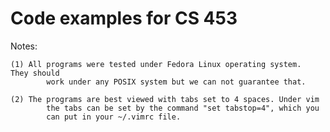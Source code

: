 
Code examples for CS 453
========================


Notes: 

	(1) All programs were tested under Fedora Linux operating system.  They should
            work under any POSIX system but we can not guarantee that. 

	(2) The programs are best viewed with tabs set to 4 spaces. Under vim
            the tabs can be set by the command "set tabstop=4", which you
            can put in your ~/.vimrc file. 
